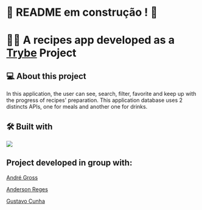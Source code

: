 # :construction: README em construção ! :construction:
# 👩‍🍳 A recipes app developed as a [Trybe](https://www.betrybe.com/) Project

## 💻 About this project
In this application, the user can see, search, filter, favorite and keep up with the progress of recipes' preparation.
This application database uses 2 distincts APIs, one for meals and another one for drinks.

## 🛠️ Built with
<a href="https://developer.mozilla.org/en-US/docs/Web/JavaScript" target="blank" rel="noreferrer"><img src="https://img.shields.io/badge/JavaScript-F7DF1E?style=for-the-badge&logo=javascript&logoColor=black" /></a>



## Project developed in group with:
[André Gross](https://github.com/andreugross)

[Anderson Reges](https://github.com/Anderson-Reges)

[Gustavo Cunha](https://github.com/llGustavoCunhall)
<!-- Olá, Tryber!
Esse é apenas um arquivo inicial para o README do seu projeto.
É essencial que você preencha esse documento por conta própria, ok?
Não deixe de usar nossas dicas de escrita de README de projetos, e deixe sua criatividade brilhar!
:warning: IMPORTANTE: você precisa deixar nítido:
- quais arquivos/pastas foram desenvolvidos por você; 
- quais arquivos/pastas foram desenvolvidos por outra pessoa estudante;
- quais arquivos/pastas foram desenvolvidos pela Trybe.
-->
